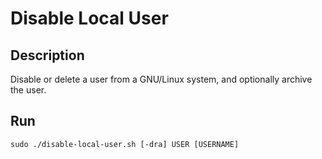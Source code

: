 # Disable Local User

## Description
Disable or delete a user from a GNU/Linux system, and optionally archive the user.

## Run
`sudo ./disable-local-user.sh [-dra] USER [USERNAME]`
